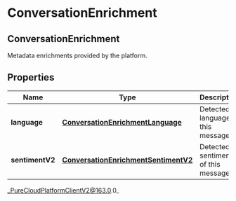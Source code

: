 # ConversationEnrichment

## ConversationEnrichment
Metadata enrichments provided by the platform.

## Properties

|Name | Type | Description | Notes|
|------------ | ------------- | ------------- | -------------|
| **language** | [**ConversationEnrichmentLanguage**](ConversationEnrichmentLanguage) | Detected language of this message. | [optional] |
| **sentimentV2** | [**ConversationEnrichmentSentimentV2**](ConversationEnrichmentSentimentV2) | Detected sentiment of this message. | [optional] |



_PureCloudPlatformClientV2@163.0.0_
